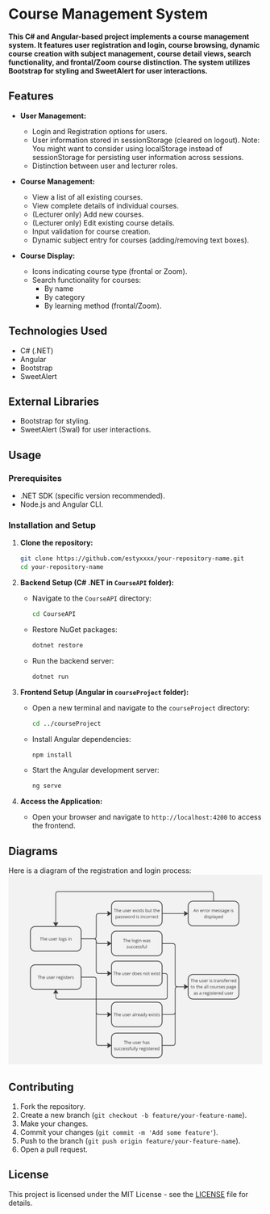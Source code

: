 # Course Management System
**This C# and Angular-based project implements a course management system. It features user registration and login, course browsing, dynamic course creation with subject management, course detail views, search functionality, and frontal/Zoom course distinction. The system utilizes Bootstrap for styling and SweetAlert for user interactions.**

## Features

- **User Management:**
  - Login and Registration options for users.
  - User information stored in sessionStorage (cleared on logout). Note: You might want to consider using localStorage instead of sessionStorage for persisting user information across sessions.
  - Distinction between user and lecturer roles.

- **Course Management:**
  - View a list of all existing courses.
  - View complete details of individual courses.
  - (Lecturer only) Add new courses.
  - (Lecturer only) Edit existing course details.
  - Input validation for course creation.
  - Dynamic subject entry for courses (adding/removing text boxes).

- **Course Display:**
  - Icons indicating course type (frontal or Zoom).
  - Search functionality for courses:
      - By name
      - By category
      - By learning method (frontal/Zoom).

## Technologies Used
  - C# (.NET)
  - Angular
  - Bootstrap
  - SweetAlert

## External Libraries
  - Bootstrap for styling.
  - SweetAlert (Swal) for user interactions.

## Usage

### Prerequisites
- .NET SDK (specific version recommended).
- Node.js and Angular CLI.

### Installation and Setup

1. **Clone the repository:**
   ```bash
   git clone https://github.com/estyxxxx/your-repository-name.git
   cd your-repository-name
   ```

2. **Backend Setup (C# .NET in `CourseAPI` folder):**
   - Navigate to the `CourseAPI` directory:
     ```bash
     cd CourseAPI
     ```
   - Restore NuGet packages:
     ```bash
     dotnet restore
     ```
   - Run the backend server:
     ```bash
     dotnet run
     ```

3. **Frontend Setup (Angular in `courseProject` folder):**
   - Open a new terminal and navigate to the `courseProject` directory:
     ```bash
     cd ../courseProject
     ```
   - Install Angular dependencies:
     ```bash
     npm install
     ```
   - Start the Angular development server:
     ```bash
     ng serve
     ```

4. **Access the Application:**
   - Open your browser and navigate to `http://localhost:4200` to access the frontend.

## Diagrams
Here is a diagram of the registration and login process:
<img width="947" alt="English Angular Project Diagram" src="https://github.com/estyxxxx/AngularProject/blob/main/English%20Angular%20Project%20Diagram.jpg">

## Contributing
1. Fork the repository.
2. Create a new branch (`git checkout -b feature/your-feature-name`).
3. Make your changes.
4. Commit your changes (`git commit -m 'Add some feature'`).
5. Push to the branch (`git push origin feature/your-feature-name`).
6. Open a pull request.

## License
This project is licensed under the MIT License - see the [LICENSE](LICENSE) file for details.